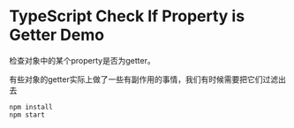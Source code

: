 TypeScript Check If Property is Getter Demo
===========================

检查对象中的某个property是否为getter。

有些对象的getter实际上做了一些有副作用的事情，我们有时候需要把它们过滤出去

```
npm install
npm start
```

